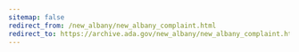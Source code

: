 ```yaml
---
sitemap: false 
redirect_from: /new_albany/new_albany_complaint.html 
redirect_to: https://archive.ada.gov/new_albany/new_albany_complaint.html 
---
```

